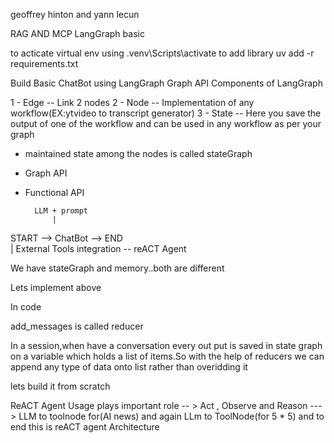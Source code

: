 geoffrey hinton and yann lecun

RAG AND MCP
LangGraph basic


to acticate virtual env using .venv\Scripts\activate
to add library uv add -r requirements.txt


Build Basic ChatBot using LangGraph Graph API
Components of LangGraph

1 - Edge  -- Link 2 nodes
2 - Node  -- Implementation of any workflow(EX:ytvideo to transcript generator)
3 - State  -- Here you save the output of one of the workflow and can be used in any workflow as per your graph


- maintained state among the nodes is called stateGraph
- Graph API
- Functional API

        LLM + prompt
            |
START --> ChatBot  --> END               
            |
   External Tools integration  --  reACT Agent

   We have stateGraph and memory..both are different

Lets implement above   

In code

add_messages is called reducer

In a session,when have a conversation every out put is saved in state graph on a variable which holds a list of items.So with the help of reducers we can append any type of data onto list rather than overidding it



lets build it from scratch

ReACT Agent Usage plays important role -- > Act , Observe and Reason  ---> LLM to toolnode for(AI news) and again LLm to ToolNode(for 5 * 5) and to end this is reACT agent Architecture